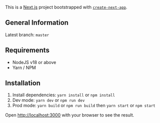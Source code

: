 This is a [Next.js](https://nextjs.org) project bootstrapped with [`create-next-app`](https://nextjs.org/docs/pages/api-reference/create-next-app).

## General Information
Latest branch: `master`

## Requirements
- NodeJS v18 or above
- Yarn / NPM


## Installation
1. Install dependencies: `yarn install` or `npm install`
2. Dev mode: `yarn dev` or `npm run dev`
3. Prod mode: `yarn build` or `npm run build` then `yarn start` or `npm start`

Open [http://localhost:3000](http://localhost:3000) with your browser to see the result.
